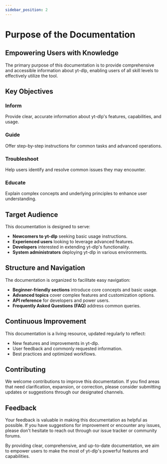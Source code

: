 ```yaml
---
sidebar_position: 2
---
```


# Purpose of the Documentation

## Empowering Users with Knowledge

The primary purpose of this documentation is to provide comprehensive and accessible information about yt-dlp, enabling users of all skill levels to effectively utilize the tool.

## Key Objectives

### Inform

Provide clear, accurate information about yt-dlp's features, capabilities, and usage.

### Guide

Offer step-by-step instructions for common tasks and advanced operations.

### Troubleshoot

Help users identify and resolve common issues they may encounter.

### Educate

Explain complex concepts and underlying principles to enhance user understanding.

## Target Audience

This documentation is designed to serve:

- **Newcomers to yt-dlp** seeking basic usage instructions.
- **Experienced users** looking to leverage advanced features.
- **Developers** interested in extending yt-dlp's functionality.
- **System administrators** deploying yt-dlp in various environments.

## Structure and Navigation

The documentation is organized to facilitate easy navigation:

- **Beginner-friendly sections** introduce core concepts and basic usage.
- **Advanced topics** cover complex features and customization options.
- **API reference** for developers and power users.
- **Frequently Asked Questions (FAQ)** address common queries.

## Continuous Improvement

This documentation is a living resource, updated regularly to reflect:

- New features and improvements in yt-dlp.
- User feedback and commonly requested information.
- Best practices and optimized workflows.

## Contributing

We welcome contributions to improve this documentation. If you find areas that need clarification, expansion, or correction, please consider submitting updates or suggestions through our designated channels.

## Feedback

Your feedback is valuable in making this documentation as helpful as possible. If you have suggestions for improvement or encounter any issues, please don't hesitate to reach out through our issue tracker or community forums.

By providing clear, comprehensive, and up-to-date documentation, we aim to empower users to make the most of yt-dlp's powerful features and capabilities.
